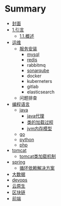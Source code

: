 # Summary

* [封面](README.md)
* [1.引言](chapter2/README.md)
  * [1.1.概述](chapter2/11-gai-shu.md)
* [运维](yun-wei.md)
  * [服务安装](yun-wei/fu-wu-an-zhuang.md)
    * [mysql](yun-wei/fu-wu-an-zhuang/mysql.md)
    * [redis](yun-wei/fu-wu-an-zhuang/redis.md)
    * rabbitmq
    * [sonarqube](yun-wei/fu-wu-an-zhuang/sonarqube.md)
    * docker
    * kuberneters
    * gitlab
    * elasticsearch
  * 问题排查
* [编程语言](yu-yan.md)
  * [java](yu-yan/java.md)
    * [java代理](yu-yan/java/javadai-li.md)
    * [类的加载过程](yu-yan/java/lei-de-jia-zai-guo-cheng.md)
    * [jvm内存模型](yu-yan/java/jvmnei-cun-mo-xing.md)
  * [go](go.md)
  * [python](yu-yan/python.md)
  * [php](yu-yan/php.md)
* [tomcat](tomcat.md)
  * [tomcat类加载机制](tomcat/tomcatlei-jia-zai-ji-zhi.md)
* [spring](spring.md)
  * [循环依赖解决方案](spring/xun-huan-yi-lai-jie-jue-fang-an.md)
* [大数据](da-shu-ju.md)
* [devops](devops.md)
* [云原生](yun-yuan-sheng.md)
* [区块链](qu-kuai-lian.md)
* [前端](qian-duan.md)

